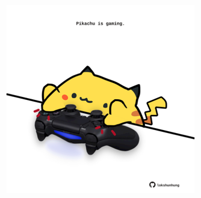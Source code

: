 <!-- built at 15/09/2024, 05:00:49 UTC -->
<p align="center">
  <img width="500" height="500" src="./ReadmeImage.svg">
</p>
